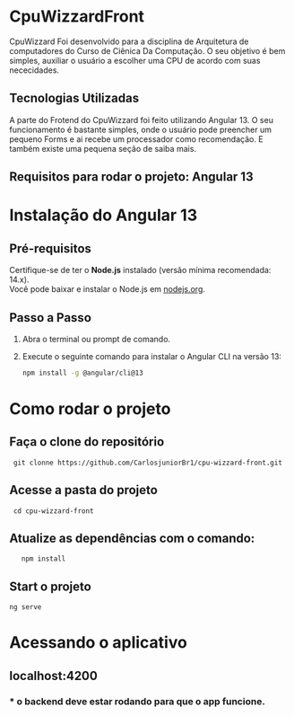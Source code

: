 # CpuWizzardFront
   CpuWizzard Foi desenvolvido para a disciplina de Arquitetura de computadores do Curso de Ciênica Da Computação. O seu objetivo é bem simples, auxiliar o usuário a escolher uma CPU de acordo com suas nececidades.


## Tecnologias Utilizadas

  A parte do Frotend do CpuWizzard foi feito utilizando Angular 13. O seu funcionamento é bastante simples, onde o usuário pode preencher um pequeno Forms e ai recebe um processador como recomendação. E também existe uma pequena seção de saiba mais.

## Requisitos para rodar o projeto:  Angular 13
  # Instalação do Angular 13

## Pré-requisitos
Certifique-se de ter o **Node.js** instalado (versão mínima recomendada: 14.x).  
Você pode baixar e instalar o Node.js em [nodejs.org](https://nodejs.org/).

## Passo a Passo

1. Abra o terminal ou prompt de comando.  
2. Execute o seguinte comando para instalar o Angular CLI na versão 13:

   ```bash
   npm install -g @angular/cli@13


# Como rodar o projeto

   ## Faça o clone do repositório
     git clonne https://github.com/CarlosjuniorBr1/cpu-wizzard-front.git
   ## Acesse a pasta do projeto
     cd cpu-wizzard-front
   ## Atualize as dependências com o comando: 
       npm install
  ## Start o projeto
    ng serve

# Acessando o aplicativo
  ## localhost:4200

### * o backend deve estar rodando para que o app funcione.
